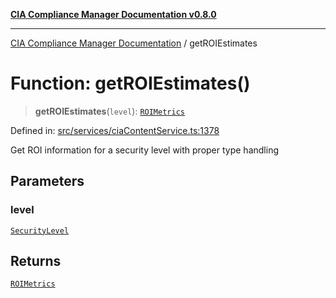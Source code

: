 [**CIA Compliance Manager Documentation v0.8.0**](../README.md)

***

[CIA Compliance Manager Documentation](../globals.md) / getROIEstimates

# Function: getROIEstimates()

> **getROIEstimates**(`level`): [`ROIMetrics`](../interfaces/ROIMetrics.md)

Defined in: [src/services/ciaContentService.ts:1378](https://github.com/Hack23/cia-compliance-manager/blob/cb6149c89796a3270553cf52dea8f2c5b402dd17/src/services/ciaContentService.ts#L1378)

Get ROI information for a security level with proper type handling

## Parameters

### level

[`SecurityLevel`](../type-aliases/SecurityLevel.md)

## Returns

[`ROIMetrics`](../interfaces/ROIMetrics.md)
